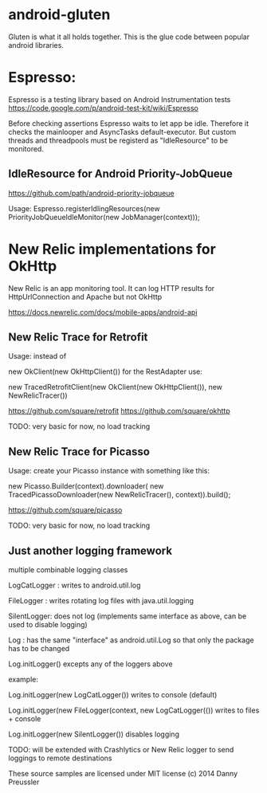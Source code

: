 android-gluten
==============

Gluten is what it all holds together.
This is the glue code between popular android libraries. 

Espresso:
=========
Espresso is a testing library based on Android Instrumentation tests
https://code.google.com/p/android-test-kit/wiki/Espresso

Before checking assertions Espresso waits to let app be idle. Therefore it checks the mainlooper and AsyncTasks default-executor. But custom threads and threadpools must be registerd as "IdleResource" to be monitored.

IdleResource for Android Priority-JobQueue
------------------------------------------------------------------
https://github.com/path/android-priority-jobqueue

Usage:
Espresso.registerIdlingResources(new PriorityJobQueueIdleMonitor(new JobManager(context)));



New Relic implementations for OkHttp
====================================
New Relic is an app monitoring tool. It can log HTTP results for HttpUrlConnection and Apache but not OkHttp

https://docs.newrelic.com/docs/mobile-apps/android-api

New Relic Trace for Retrofit
-------------------------------------------

Usage: 
instead of

new OkClient(new OkHttpClient()) 
for the RestAdapter use:

new TracedRetrofitClient(new OkClient(new OkHttpClient()), new NewRelicTracer())



https://github.com/square/retrofit
https://github.com/square/okhttp

TODO: very basic for now, no load tracking

New Relic Trace for Picasso
---------------------------

Usage: 
create your Picasso instance with something like this:

new Picasso.Builder(context).downloader(
	new TracedPicassoDownloader(new NewRelicTracer(), context)).build();



https://github.com/square/picasso

TODO: very basic for now, no load tracking


Just another logging framework
------------------------------
multiple combinable logging classes

LogCatLogger : writes to android.util.log

FileLogger : writes rotating log files with java.util.logging

SilentLogger: does not log (implements same interface as above, can be used to disable logging)

Log : has the same "interface" as android.util.Log so that only the package has to be changed

Log.initLogger() excepts any of the loggers above

example:

Log.initLogger(new LogCatLogger()) writes to console (default)

Log.initLogger(new FileLogger(context, new LogCatLogger(()) writes to files + console

Log.initLogger(new SilentLogger()) disables logging


TODO: will be extended with Crashlytics or New Relic logger to send loggings to remote destinations


These source samples are licensed under MIT license
(c) 2014 Danny Preussler
